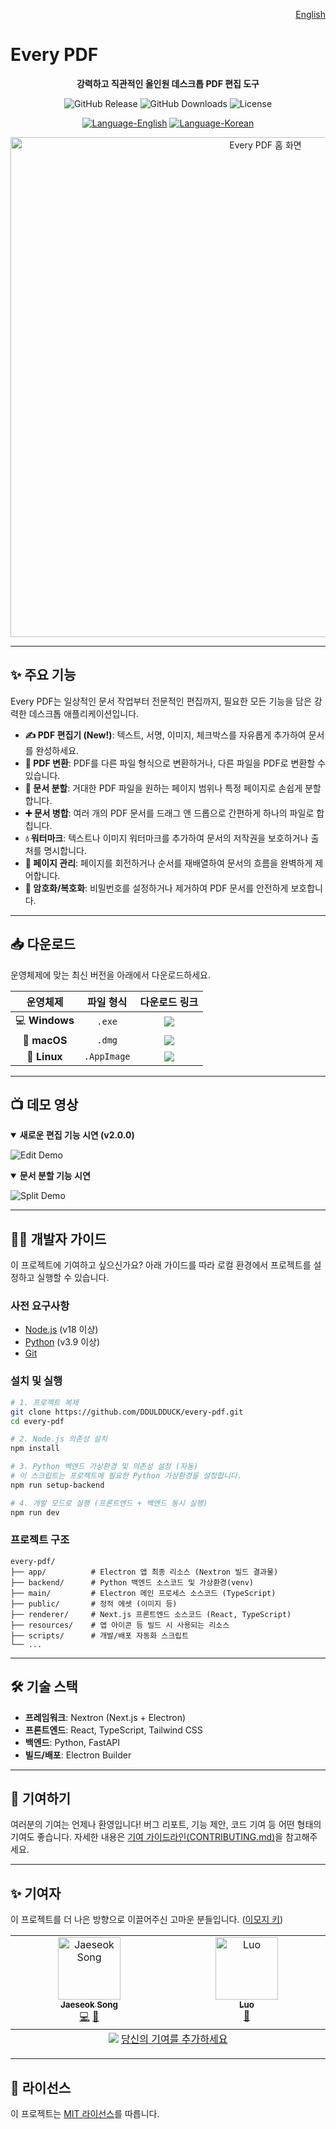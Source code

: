 <p align="right">
  <a href="./README.md">English</a>
</p>

# Every PDF

<p align="center">
  <strong>강력하고 직관적인 올인원 데스크톱 PDF 편집 도구</strong>
</p>

<p align="center">
  <img alt="GitHub Release" src="https://img.shields.io/github/v/release/DDULDDUCK/every-pdf?style=for-the-badge">
  <img alt="GitHub Downloads" src="https://img.shields.io/github/downloads/DDULDDUCK/every-pdf/total?style=for-the-badge&logo=github">
  <img alt="License" src="https://img.shields.io/github/license/DDULDDUCK/every-pdf?style=for-the-badge&color=blue">
  <!--<img alt="Build Status" src="https://img.shields.io/github/actions/workflow/status/DDULDDUCK/every-pdf/release.yml?branch=main&style=for-the-badge&logo=githubactions">-->
</p>
<p align="center">
  <a href="./README.md"><img alt="Language-English" src="https://img.shields.io/badge/Language-English-blue?style=for-the-badge"></a>
  <a href="./README.ko.md"><img alt="Language-Korean" src="https://img.shields.io/badge/언어-한국어-blue?style=for-the-badge"></a>
</p>
<p align="center">
  <img width="800" alt="Every PDF 홈 화면" src="https://github.com/user-attachments/assets/445d1943-edf3-411c-a9e5-f1dc126affc6" />
</p>

---

## ✨ 주요 기능

Every PDF는 일상적인 문서 작업부터 전문적인 편집까지, 필요한 모든 기능을 담은 강력한 데스크톱 애플리케이션입니다.

*   **✍️ PDF 편집기 (New!)**: 텍스트, 서명, 이미지, 체크박스를 자유롭게 추가하여 문서를 완성하세요.
*   **🔄 PDF 변환**: PDF를 다른 파일 형식으로 변환하거나, 다른 파일을 PDF로 변환할 수 있습니다.
*   **📄 문서 분할**: 거대한 PDF 파일을 원하는 페이지 범위나 특정 페이지로 손쉽게 분할합니다.
*   **➕ 문서 병합**: 여러 개의 PDF 문서를 드래그 앤 드롭으로 간편하게 하나의 파일로 합칩니다.
*   **💧 워터마크**: 텍스트나 이미지 워터마크를 추가하여 문서의 저작권을 보호하거나 출처를 명시합니다.
*   **🔄 페이지 관리**: 페이지를 회전하거나 순서를 재배열하여 문서의 흐름을 완벽하게 제어합니다.
*   **🔐 암호화/복호화**: 비밀번호를 설정하거나 제거하여 PDF 문서를 안전하게 보호합니다.

---

## 📥 다운로드

운영체제에 맞는 최신 버전을 아래에서 다운로드하세요.

| 운영체제 | 파일 형식 | 다운로드 링크 |
| :---: | :---: | :---: |
| 💻 **Windows** | `.exe` | <a href="https://github.com/DDULDDUCK/every-pdf/releases/latest"><img src="https://img.shields.io/badge/최신_릴리즈-다운로드-brightgreen?style=flat-square" /></a> |
| 🍏 **macOS** | `.dmg` | <a href="https://github.com/DDULDDUCK/every-pdf/releases/latest"><img src="https://img.shields.io/badge/최신_릴리즈-다운로드-brightgreen?style=flat-square" /></a> |
| 🐧 **Linux** | `.AppImage` | <a href="https://github.com/DDULDDUCK/every-pdf/releases/latest"><img src="https://img.shields.io/badge/최신_릴리즈-다운로드-brightgreen?style=flat-square" /></a> |

---

## 📺 데모 영상

<details open>
<summary><strong>새로운 편집 기능 시연 (v2.0.0)</strong></summary>

![Edit Demo](https://github.com/user-attachments/assets/e3ec427a-5a43-4d23-840b-9fbc73e1a8cb)
</details>

<details open>
<summary><strong>문서 분할 기능 시연</strong></summary>

![Split Demo](https://github.com/user-attachments/assets/bcf83b87-b04a-436b-9e7f-f585f4c78faa)
</details>

---

## 👨‍💻 개발자 가이드

이 프로젝트에 기여하고 싶으신가요? 아래 가이드를 따라 로컬 환경에서 프로젝트를 설정하고 실행할 수 있습니다.

### 사전 요구사항

- [Node.js](https://nodejs.org/) (v18 이상)
- [Python](https://www.python.org/) (v3.9 이상)
- [Git](https://git-scm.com/)

### 설치 및 실행

```bash
# 1. 프로젝트 복제
git clone https://github.com/DDULDDUCK/every-pdf.git
cd every-pdf

# 2. Node.js 의존성 설치
npm install

# 3. Python 백엔드 가상환경 및 의존성 설정 (자동)
# 이 스크립트는 프로젝트에 필요한 Python 가상환경을 설정합니다.
npm run setup-backend

# 4. 개발 모드로 실행 (프론트엔드 + 백엔드 동시 실행)
npm run dev
```

### 프로젝트 구조
```
every-pdf/
├── app/          # Electron 앱 최종 리소스 (Nextron 빌드 결과물)
├── backend/      # Python 백엔드 소스코드 및 가상환경(venv)
├── main/         # Electron 메인 프로세스 소스코드 (TypeScript)
├── public/       # 정적 에셋 (이미지 등)
├── renderer/     # Next.js 프론트엔드 소스코드 (React, TypeScript)
├── resources/    # 앱 아이콘 등 빌드 시 사용되는 리소스
├── scripts/      # 개발/배포 자동화 스크립트
└── ...
```

---

## 🛠️ 기술 스택

-   **프레임워크**: Nextron (Next.js + Electron)
-   **프론트엔드**: React, TypeScript, Tailwind CSS
-   **백엔드**: Python, FastAPI
-   **빌드/배포**: Electron Builder

---

## 🤝 기여하기

여러분의 기여는 언제나 환영입니다! 버그 리포트, 기능 제안, 코드 기여 등 어떤 형태의 기여도 좋습니다. 자세한 내용은 [기여 가이드라인(CONTRIBUTING.md)](CONTRIBUTING.md)을 참고해주세요.

---

## ✨ 기여자

이 프로젝트를 더 나은 방향으로 이끌어주신 고마운 분들입니다. ([이모지 키](https://allcontributors.org/docs/en/emoji-key))

<!-- ALL-CONTRIBUTORS-LIST:START - Do not remove or modify this section -->
<!-- prettier-ignore-start -->
<!-- markdownlint-disable -->
<table>
  <tbody>
    <tr>
      <td align="center" valign="top" width="14.28%"><a href="https://github.com/DDULDDUCK"><img src="https://avatars.githubusercontent.com/u/126528992?v=4?s=100" width="100px;" alt="Jaeseok Song"/><br /><sub><b>Jaeseok Song</b></sub></a><br /><a href="https://github.com/DDULDDUCK/every-pdf/commits?author=DDULDDUCK" title="코드">💻</a> <a href="#maintenance-DDULDDUCK" title="유지보수">🚧</a></td>
      <td align="center" valign="top" width="14.28%"><a href="https://github.com/Luo-YaFei"><img src="https://avatars.githubusercontent.com/u/37431486?v=4?s=100" width="100px;" alt="Luo"/><br /><sub><b>Luo</b></sub></a><br /><a href="https://github.com/DDULDDUCK/every-pdf/issues?q=author%3ALuo-YaFei" title="버그 리포트">🐛</a></td>
    </tr>
  </tbody>
  <tfoot>
    <tr>
      <td align="center" size="13px" colspan="7">
        <img src="https://raw.githubusercontent.com/all-contributors/all-contributors-cli/1b8533af435da9854653492b1327a23a4dbd0a10/assets/logo-small.svg">
          <a href="https://all-contributors.js.org/docs/en/bot/usage">당신의 기여를 추가하세요</a>
        </img>
      </td>
    </tr>
  </tfoot>
</table>

<!-- markdownlint-restore -->
<!-- prettier-ignore-end -->

<!-- ALL-CONTRIBUTORS-LIST:END -->

---

## 📜 라이선스

이 프로젝트는 [MIT 라이선스](LICENSE)를 따릅니다.
